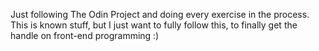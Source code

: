 Just following The Odin Project and doing every exercise in the process. This is known stuff, but I just want to fully follow this, to finally get the handle on front-end programming :)